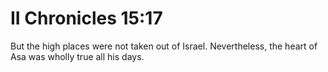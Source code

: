 # II Chronicles 15:17

But the high places were not taken out of Israel. Nevertheless, the heart of Asa was wholly true all his days.
